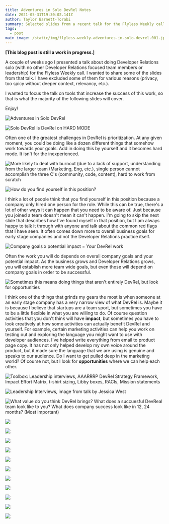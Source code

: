 ```yaml
---
title: Adventures in Solo DevRel Notes
date: 2021-05-31T19:30:02.141Z
author: Taylor Barnett-Torabi
summary: Selected slides from a recent talk for the Flyless Weekly call
tags:
  - post
main_image: /static/img/flyless-weekly-adventures-in-solo-devrel.001.jpeg
---
```

**\[This blog post is still a work in progress.]**

A couple of weeks ago I presented a talk about doing Developer Relations solo (with no other Developer Relations focused team members or leadership) for the Flyless Weekly call. I wanted to share some of the slides from that talk. I have excluded some of them for various reasons (privacy, too spicy without deeper context, relevancy, etc.). 

I wanted to focus the talk on tools that increase the success of this work, so that is what the majority of the following slides will cover. 

Enjoy!

![Adventures in Solo DevRel](/static/img/flyless-weekly-adventures-in-solo-devrel.001.jpeg)

![Solo DevRel is DevRel on HARD MODE](/static/img/flyless-weekly-adventures-in-solo-devrel.003.jpeg)

Often one of the greatest challenges in DevRel is prioritization. At any given moment, you could be doing like a dozen different things that somehow work towards your goals. Add in doing this by yourself and it becomes hard mode. It isn't for the inexperienced. 

![More likely to deal with burnout (due to a lack of support, understanding from the larger team (Marketing, Eng, etc.), single person cannot accomplish the three C's (community, code, content), hard to work from scratch](/static/img/flyless-weekly-adventures-in-solo-devrel.004.jpeg)

![How do you find yourself in this position?](/static/img/flyless-weekly-adventures-in-solo-devrel.006.jpeg)

I think a lot of people think that you find yourself in this position because a company only hired one person for the role. While this can be true, there's a lot of other ways it can happen that you need to be aware of. Just because you joined a team doesn't mean it can't happen. I'm going to skip the next slide that describes how I've found myself in that position, but I am always happy to talk it through with anyone and talk about the common red flags that I have seen. It often comes down more to overall business goals for early stage companies and not the Developer Relations practice itself. 

![Company goals x potential impact = Your DevRel work](/static/img/flyless-weekly-adventures-in-solo-devrel.008.jpeg)

Often the work you will do depends on overall company goals and your potential impact. As the business grows and Developer Relations grows, you will establish more team wide goals, but even those will depend on company goals in order to be successful. 

![Sometimes this means doing things that aren't entirely DevRel, but look for *opportunities*](/static/img/flyless-weekly-adventures-in-solo-devrel.009.jpeg)

I think one of the things that grinds my gears the most is when someone at an early stage company has a very narrow view of what DevRel is. Maybe it is because I believe that startups are a team sport, but sometimes you have to be a little flexible in what you are willing to do. Of course question activities that you don't think will have **impact**, but sometimes you have to look creatively at how some activities can actually benefit DevRel and yourself. For example, certain marketing activities can help you work on testing out and exploring the language you might want to use with developer audiences. I've helped write everything from email to product page copy. It has not only helped develop my own voice around the product, but it made sure the language that we are using is genuine and speaks to our audience. Do I want to get pulled deep in the marketing world? Of course not, but I look for **opportunities** where we can help each other.

![Toolbox: Leadership interviews, AAARRRP DevRel Strategy Framework, Impact Effort Matrix, t-shirt sizing, Libby boxes, RACIs, Mission statements](/static/img/flyless-weekly-adventures-in-solo-devrel.010.jpeg)

![Leadership Interviews, image from talk by Jessica West](/static/img/flyless-weekly-adventures-in-solo-devrel.011.jpeg)

![What value do you think DevRel brings? What does a succuesful DevReal team look like to you? What does company success look like in 12, 24 months? (Most important)](/static/img/flyless-weekly-adventures-in-solo-devrel.012.jpeg)

![](/static/img/flyless-weekly-adventures-in-solo-devrel-13-15.001.jpeg)

![](/static/img/flyless-weekly-adventures-in-solo-devrel-13-15.002.jpeg)

![](/static/img/flyless-weekly-adventures-in-solo-devrel-13-15.003.jpeg)

![](/static/img/flyless-weekly-adventures-in-solo-devrel.015.jpeg)

![](/static/img/flyless-weekly-adventures-in-solo-devrel.016.jpeg)

![](/static/img/flyless-weekly-adventures-in-solo-devrel.017.jpeg)

![](/static/img/flyless-weekly-adventures-in-solo-devrel.018.jpeg)

![](/static/img/flyless-weekly-adventures-in-solo-devrel.019.jpeg)

![](/static/img/flyless-weekly-adventures-in-solo-devrel-21.001.jpeg)

![](/static/img/flyless-weekly-adventures-in-solo-devrel.021.jpeg)

![](/static/img/flyless-weekly-adventures-in-solo-devrel.022.jpeg)